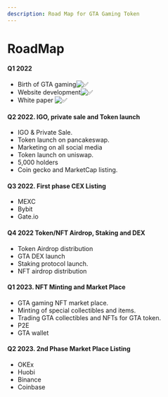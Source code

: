 ```yaml
---
description: Road Map for GTA Gaming Token
---
```


# RoadMap

#### Q1 2022

* Birth of GTA gaming![✅](https://fonts.gstatic.com/s/e/notoemoji/14.0/2705/32.png)
* Website development![✅](https://fonts.gstatic.com/s/e/notoemoji/14.0/2705/32.png)
* White paper ![✅](https://fonts.gstatic.com/s/e/notoemoji/14.0/2705/32.png)

#### Q2 2022. IGO, private sale and Token launch

* IGO & Private Sale.
* Token launch on pancakeswap.
* Marketing on all social media
* Token launch on uniswap.
* 5,000 holders
* Coin gecko and MarketCap listing.

#### Q3 2022. First phase CEX Listing

* MEXC
* Bybit
* Gate.io

#### Q4 2022 Token/NFT Airdrop, Staking and DEX

* Token Airdrop distribution
* GTA DEX launch
* Staking protocol launch.
* NFT airdrop distribution

#### Q1 2023. NFT Minting and Market Place

* GTA gaming NFT market place.
* Minting of special collectibles and items.
* Trading GTA collectibles and NFTs for GTA token.
* P2E&#x20;
* GTA wallet

#### Q2 2023. 2nd Phase Market Place Listing

* OKEx
* Huobi
* Binance&#x20;
* Coinbase


